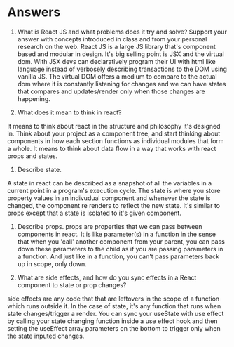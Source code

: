# Answers

1. What is React JS and what problems does it try and solve? Support your answer with concepts introduced in class and from your personal research on the web.
   React JS is a large JS library that's component based and modular in design. It's big selling point is JSX and the virtual dom. With JSX devs can declaratively program their UI with html like language instead of verbosely describing transactions to the DOM using vanilla JS. The virtual DOM offers a medium to compare to the actual dom where it is constantly listening for changes and we can have states that compares and updates/render only when those changes are happening.

1. What does it mean to think in react?

It means to think about react in the structure and philosophy it's designed in. Think about your project as a component tree, and start thinking about components in how each section functions as individual modules that form a whole. It means to think about data flow in a way that works with react props and states.

1. Describe state.

A state in react can be described as a snapshot of all the variables in a current point in a program's execution cycle. The state is where you store property values in an indivudual component and whenever the state is changed, the component re renders to reflect the new state. It's similar to props except that a state is isolated to it's given component.

1. Describe props.
   props are properties that we can pass between components in react. It is like parameter(s) in a function in the sense that when you 'call' another component from your parent, you can pass down these parameters to the child as if you are passing parameters in a function. And just like in a function, you can't pass parameters back up in scope, only down.

1. What are side effects, and how do you sync effects in a React component to state or prop changes?

side effects are any code that that are leftovers in the scope of a function which runs outside it. In the case of state, it's any function that runs when state changes/trigger a render. You can sync your useState with use effect by calling your state changing function inside a use effect hook and then setting the useEffect array parameters on the bottom to trigger only when the state inputed changes.
